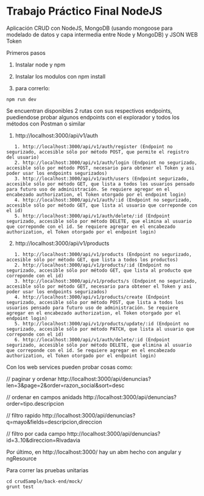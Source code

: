 # Trabajo Práctico Final NodeJS

Aplicación CRUD con NodeJS, MongoDB (usando mongoose para modelado de datos y capa intermedia entre Node y MongoDB) y JSON WEB Token

Primeros pasos

1. Instalar node y npm

2. Instalar los modulos con npm install

3. para correrlo:

```
npm run dev
```
Se encuentran disponibles 2 rutas con sus respectivos endpoints, puediendose probar algunos endpoints con el explorador y todos los métodos con Postman o similar

1. http://localhost:3000/api/v1/auth
```
   1. http://localhost:3000/api/v1/auth/register (Endpoint no segurizado, accesible sólo por método POST, que permite el registro del usuario)
   2. http://localhost:3000/api/v1/auth/login (Endpoint no segurizado, accesible sólo por método POST, necesario para obtener el Token y asi poder usar los endpoints segurizados)
   3. http://localhost:3000/api/v1/auth/users (Endpoint segurizado, accesible sólo por método GET, que lista a todos los usuarios pensado para futuro uso de administración. Se requiere agregar en el encabezado authorization, el Token otorgado por el endpoint login)
   4. http://localhost:3000/api/v1/auth/:id (Endpoint no segurizado, accesible sólo por método GET, que lista al usuario que correponde con el id)
   5. http://localhost:3000/api/v1/auth/delete/:id (Endpoint segurizado, accesible sólo por método DELETE, que elimina al usuario que correponde con el id. Se requiere agregar en el encabezado authorization, el Token otorgado por el endpoint login)
```

2. http://localhost:3000/api/v1/products
```
   1. http://localhost:3000/api/v1/products (Endpoint no segurizado, accesible sólo por método GET, que lista a todos los productos)
   2. http://localhost:3000/api/v1/products/:id (Endpoint no segurizado, accesible sólo por método GET, que lista al producto que correponde con el id)
   3. http://localhost:3000/api/v1/products/s (Endpoint no segurizado, accesible sólo por método GET, necesario para obtener el Token y asi poder usar los endpoints segurizados)
   4. http://localhost:3000/api/v1/products/create (Endpoint segurizado, accesible sólo por método POST, que lista a todos los usuarios pensado para futuro uso de administración. Se requiere agregar en el encabezado authorization, el Token otorgado por el endpoint login)
   5. http://localhost:3000/api/v1/products/update/:id (Endpoint no segurizado, accesible sólo por método PATCH, que lista al usuario que correponde con el id)
   6. http://localhost:3000/api/v1/auth/delete/:id (Endpoint segurizado, accesible sólo por método DELETE, que elimina al usuario que correponde con el id. Se requiere agregar en el encabezado authorization, el Token otorgado por el endpoint login)
```
Con los web services pueden probar cosas como:

// paginar y ordenar
http://localhost:3000/api/denuncias?len=3&page=2&order=razon_social&sort=desc

// ordenar en campos anidads
http://localhost:3000/api/denuncias?order=tipo.descripcion

// filtro rapido
http://localhost:3000/api/denuncias?q=mayo&fields=descripcion,direccion

// filtro por cada campo
http://localhost:3000/api/denuncias?id=3..10&direccion=Rivadavia

Por último, en http://localhost:3000/ hay un abm hecho con angular y ngResource

Para correr las pruebas unitarias

```
cd crudSample/back-end/mock/
grunt test
```

